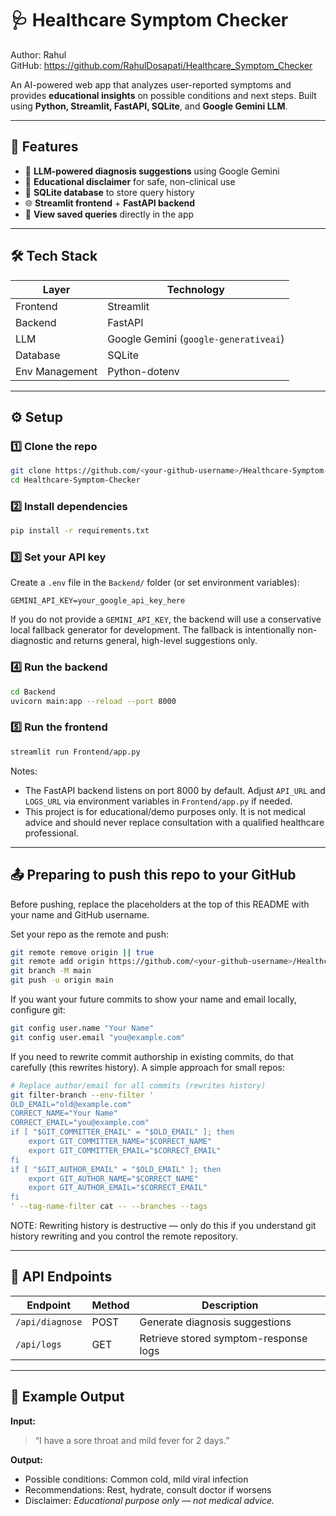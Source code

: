 # 🩺 Healthcare Symptom Checker

Author: Rahul  
GitHub: https://github.com/RahulDosapati/Healthcare_Symptom_Checker

An AI-powered web app that analyzes user-reported symptoms and provides **educational insights** on possible conditions and next steps.
Built using **Python, Streamlit, FastAPI, SQLite**, and **Google Gemini LLM**.

---

## 🚀 Features

* 🤖 **LLM-powered diagnosis suggestions** using Google Gemini
* 🧾 **Educational disclaimer** for safe, non-clinical use
* 💾 **SQLite database** to store query history
* 🌐 **Streamlit frontend** + **FastAPI backend**
* 📜 **View saved queries** directly in the app

---

## 🛠️ Tech Stack

| Layer          | Technology                            |
| -------------- | ------------------------------------- |
| Frontend       | Streamlit                             |
| Backend        | FastAPI                               |
| LLM            | Google Gemini (`google-generativeai`) |
| Database       | SQLite                                |
| Env Management | Python-dotenv                         |

---

## ⚙️ Setup

### 1️⃣ Clone the repo

```bash
git clone https://github.com/<your-github-username>/Healthcare-Symptom-Checker.git
cd Healthcare-Symptom-Checker
```

### 2️⃣ Install dependencies

```bash
pip install -r requirements.txt
```

### 3️⃣ Set your API key

Create a `.env` file in the `Backend/` folder (or set environment variables):

```
GEMINI_API_KEY=your_google_api_key_here
```

If you do not provide a `GEMINI_API_KEY`, the backend will use a conservative local fallback generator for development. The fallback is intentionally non-diagnostic and returns general, high-level suggestions only.

### 4️⃣ Run the backend

```bash
cd Backend
uvicorn main:app --reload --port 8000
```

### 5️⃣ Run the frontend

```bash
streamlit run Frontend/app.py
```

Notes:
- The FastAPI backend listens on port 8000 by default. Adjust `API_URL` and `LOGS_URL` via environment variables in `Frontend/app.py` if needed.
- This project is for educational/demo purposes only. It is not medical advice and should never replace consultation with a qualified healthcare professional.

---

## 📤 Preparing to push this repo to your GitHub

Before pushing, replace the placeholders at the top of this README with your name and GitHub username.

Set your repo as the remote and push:

```bash
git remote remove origin || true
git remote add origin https://github.com/<your-github-username>/Healthcare-Symptom-Checker.git
git branch -M main
git push -u origin main
```

If you want your future commits to show your name and email locally, configure git:

```bash
git config user.name "Your Name"
git config user.email "you@example.com"
```

If you need to rewrite commit authorship in existing commits, do that carefully (this rewrites history). A simple approach for small repos:

```bash
# Replace author/email for all commits (rewrites history)
git filter-branch --env-filter '
OLD_EMAIL="old@example.com"
CORRECT_NAME="Your Name"
CORRECT_EMAIL="you@example.com"
if [ "$GIT_COMMITTER_EMAIL" = "$OLD_EMAIL" ]; then
	export GIT_COMMITTER_NAME="$CORRECT_NAME"
	export GIT_COMMITTER_EMAIL="$CORRECT_EMAIL"
fi
if [ "$GIT_AUTHOR_EMAIL" = "$OLD_EMAIL" ]; then
	export GIT_AUTHOR_NAME="$CORRECT_NAME"
	export GIT_AUTHOR_EMAIL="$CORRECT_EMAIL"
fi
' --tag-name-filter cat -- --branches --tags
```

NOTE: Rewriting history is destructive — only do this if you understand git history rewriting and you control the remote repository.

---

## 🧠 API Endpoints

| Endpoint        | Method | Description                           |
| --------------- | ------ | ------------------------------------- |
| `/api/diagnose` | POST   | Generate diagnosis suggestions        |
| `/api/logs`     | GET    | Retrieve stored symptom-response logs |

---

## 🧾 Example Output

**Input:**

> “I have a sore throat and mild fever for 2 days.”

**Output:**

* Possible conditions: Common cold, mild viral infection
* Recommendations: Rest, hydrate, consult doctor if worsens
* Disclaimer: *Educational purpose only — not medical advice.*

